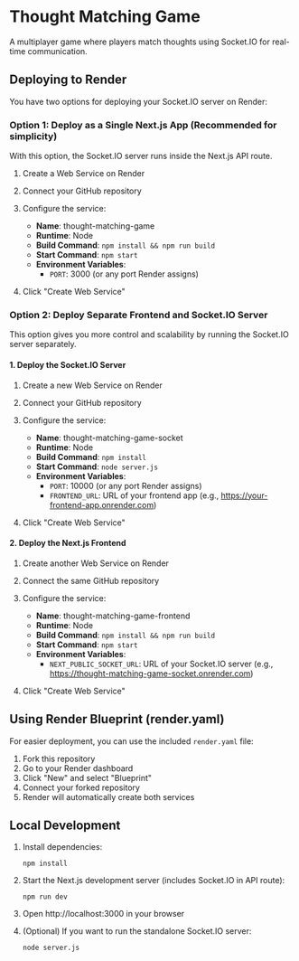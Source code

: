 # Thought Matching Game

A multiplayer game where players match thoughts using Socket.IO for real-time communication.

## Deploying to Render

You have two options for deploying your Socket.IO server on Render:

### Option 1: Deploy as a Single Next.js App (Recommended for simplicity)

With this option, the Socket.IO server runs inside the Next.js API route.

1. Create a Web Service on Render
2. Connect your GitHub repository
3. Configure the service:
   - **Name**: thought-matching-game
   - **Runtime**: Node
   - **Build Command**: `npm install && npm run build`
   - **Start Command**: `npm start`
   - **Environment Variables**:
     - `PORT`: 3000 (or any port Render assigns)

4. Click "Create Web Service"

### Option 2: Deploy Separate Frontend and Socket.IO Server

This option gives you more control and scalability by running the Socket.IO server separately.

#### 1. Deploy the Socket.IO Server

1. Create a new Web Service on Render
2. Connect your GitHub repository
3. Configure the service:
   - **Name**: thought-matching-game-socket
   - **Runtime**: Node
   - **Build Command**: `npm install`
   - **Start Command**: `node server.js`
   - **Environment Variables**:
     - `PORT`: 10000 (or any port Render assigns)
     - `FRONTEND_URL`: URL of your frontend app (e.g., https://your-frontend-app.onrender.com)

4. Click "Create Web Service"

#### 2. Deploy the Next.js Frontend

1. Create another Web Service on Render
2. Connect the same GitHub repository
3. Configure the service:
   - **Name**: thought-matching-game-frontend
   - **Runtime**: Node
   - **Build Command**: `npm install && npm run build`
   - **Start Command**: `npm start`
   - **Environment Variables**:
     - `NEXT_PUBLIC_SOCKET_URL`: URL of your Socket.IO server (e.g., https://thought-matching-game-socket.onrender.com)

4. Click "Create Web Service"

## Using Render Blueprint (render.yaml)

For easier deployment, you can use the included `render.yaml` file:

1. Fork this repository
2. Go to your Render dashboard
3. Click "New" and select "Blueprint"
4. Connect your forked repository
5. Render will automatically create both services

## Local Development

1. Install dependencies:
   ```
   npm install
   ```

2. Start the Next.js development server (includes Socket.IO in API route):
   ```
   npm run dev
   ```

3. Open http://localhost:3000 in your browser

4. (Optional) If you want to run the standalone Socket.IO server:
   ```
   node server.js
   ``` 